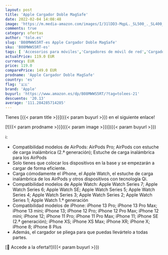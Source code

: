 ```yaml
---
layout: post
title: 'Apple Cargador Doble MagSafe'
date: 2022-02-04 14:08:48
image: 'https://m.media-amazon.com/images/I/31lDD3-MqpL._SL500_._SL400_.jpg'
comments: true
category: ofertas
author: 'tole.es'
slug: 'B08MWWS5RT-es Apple Cargador Doble MagSafe'
sku: 'B08MWWS5RT-es'
tags: [ 'Accesorios para móviles','Cargadores de móvil de red','Cargadores para móviles','Comunicación móvil y accesorios','Electrónica','apple', ]
actualPrice: 119.0 EUR
currency: EUR
price: 119.0
comparePrice: 149.0 EUR
prodname: 'Apple Cargador Doble MagSafe'
country: 'es'
flag: '🇪🇸'
brand: 'Apple'
buyurl: 'https://www.amazon.es/dp/B08MWWS5RT/?tag=tolees-21'
descuento: '20.13'
average: '111.284285714285'
---
```


Tienes [{{< param title >}}]({{< param buyurl >}}) en el siguiente enlace!

[![{{< param prodname >}}]({{< param image >}})]({{< param buyurl >}})

ℹ️:

- Compatibilidad modelos de AirPods: AirPods Pro; AirPods con estuche de carga inalámbrica (2.ª generación); Estuche de carga inalámbrica para los AirPods
- Solo tienes que colocar los dispositivos en la base y se empezarán a cargar de forma eficiente.
- Carga cómodamente el iPhone, el Apple Watch, el estuche de carga inalámbrica de los AirPods y otros dispositivos con tecnología Qi.
- Compatibilidad modelos de Apple Watch: Apple Watch Series 7; Apple Watch Series 6; Apple Watch SE; Apple Watch Series 5; Apple Watch Series 4; Apple Watch Series 3; Apple Watch Series 2; Apple Watch Series 1; Apple Watch 1.ª generación
- Compatibilidad modelos de iPhone: iPhone 13 Pro; iPhone 13 Pro Max; iPhone 13 mini; iPhone 13; iPhone 12 Pro; iPhone 12 Pro Max; iPhone 12 mini; iPhone 12; iPhone 11 Pro; iPhone 11 Pro Max; iPhone 11; iPhone SE (2.ª generación); iPhone XS; iPhone XS Max; iPhone XR; iPhone X; iPhone 8; iPhone 8 Plus
- Además, el cargador se pliega para que puedas llevártelo a todas partes.

[🛒 Accede a la oferta!!]({{< param buyurl >}})

